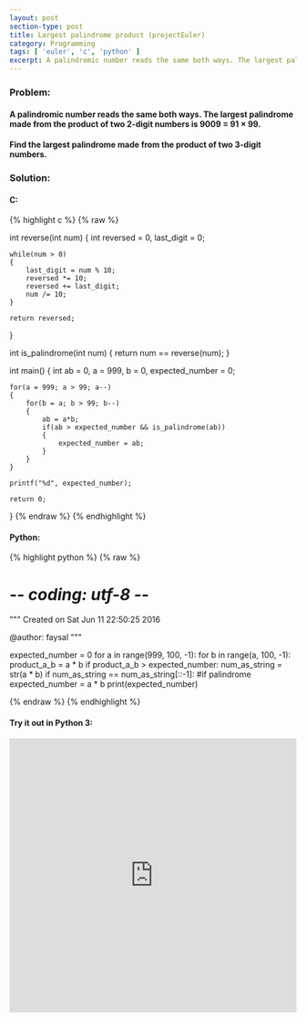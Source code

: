 ```yaml
---
layout: post
section-type: post
title: Largest palindrome product (projectEuler)
category: Programming
tags: [ 'euler', 'c', 'python' ]
excerpt: A palindromic number reads the same both ways. The largest palindrome made from the product of two 2-digit numbers...
---
```


### Problem:

#### A palindromic number reads the same both ways. The largest palindrome made from the product of two 2-digit numbers is 9009 = 91 × 99.

#### Find the largest palindrome made from the product of two 3-digit numbers.

### Solution: 

#### C: 

{% highlight c %}
{% raw %}

int reverse(int num)
{
	int reversed = 0, last_digit = 0;

	while(num > 0)
	{
		last_digit = num % 10;
		reversed *= 10;
		reversed += last_digit;
		num /= 10;
	}

	return reversed;
}

int is_palindrome(int num)
{
	return num == reverse(num);
}

int main()
{
	int ab = 0, a = 999, b = 0, expected_number = 0;

	for(a = 999; a > 99; a--)
	{
		for(b = a; b > 99; b--)
		{
			ab = a*b;
			if(ab > expected_number && is_palindrome(ab))
			{
				expected_number = ab;
			}
		}
	}

	printf("%d", expected_number);

	return 0;
}
{% endraw %}
{% endhighlight %} 

#### Python:

{% highlight python %}
{% raw %}

# -*- coding: utf-8 -*-
"""
Created on Sat Jun 11 22:50:25 2016

@author: faysal
"""

expected_number = 0
for a in range(999, 100, -1):
    for b in range(a, 100, -1):
        product_a_b = a * b
        if product_a_b > expected_number:
            num_as_string = str(a * b)
            if num_as_string == num_as_string[::-1]: #if palindrome
                 expected_number = a * b
print(expected_number)

{% endraw %}
{% endhighlight %}

#### Try it out in Python 3:
<iframe style="width: 100%; height: 480px; border: none;" name="embedded_python_anywhere" src="https://www.pythonanywhere.com/embedded3/"></iframe>